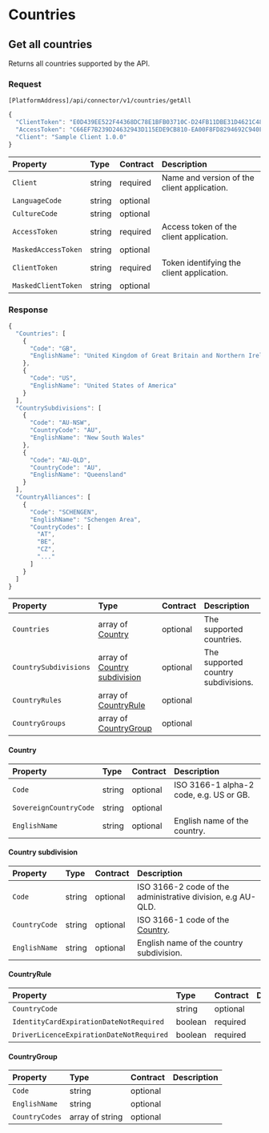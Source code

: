 # Countries

## Get all countries

Returns all countries supported by the API.

### Request

`[PlatformAddress]/api/connector/v1/countries/getAll`

```javascript
{
  "ClientToken": "E0D439EE522F44368DC78E1BFB03710C-D24FB11DBE31D4621C4817E028D9E1D",
  "AccessToken": "C66EF7B239D24632943D115EDE9CB810-EA00F8FD8294692C940F6B5A8F9453D",
  "Client": "Sample Client 1.0.0"
}
```

| Property | Type | Contract | Description |
| :-- | :-- | :-- | :-- |
| `Client` | string | required | Name and version of the client application. |
| `LanguageCode` | string | optional |  |
| `CultureCode` | string | optional |  |
| `AccessToken` | string | required | Access token of the client application. |
| `MaskedAccessToken` | string | optional |  |
| `ClientToken` | string | required | Token identifying the client application. |
| `MaskedClientToken` | string | optional |  |

### Response

```javascript
{
  "Countries": [
    {
      "Code": "GB",
      "EnglishName": "United Kingdom of Great Britain and Northern Ireland"
    },
    {
      "Code": "US",
      "EnglishName": "United States of America"
    }
  ],
  "CountrySubdivisions": [
    {
      "Code": "AU-NSW",
      "CountryCode": "AU",
      "EnglishName": "New South Wales"
    },
    {
      "Code": "AU-QLD",
      "CountryCode": "AU",
      "EnglishName": "Queensland"
    }
  ],
  "CountryAlliances": [
    {
      "Code": "SCHENGEN",
      "EnglishName": "Schengen Area",
      "CountryCodes": [
        "AT",
        "BE",
        "CZ",
        "..."
      ]
    }
  ]
}
```

| Property | Type | Contract | Description |
| :-- | :-- | :-- | :-- |
| `Countries` | array of [Country](#Country) | optional | The supported countries. |
| `CountrySubdivisions` | array of [Country subdivision](#CountrySubdivision) | optional | The supported country subdivisions. |
| `CountryRules` | array of [CountryRule](#CountryRule) | optional |  |
| `CountryGroups` | array of [CountryGroup](#CountryGroup) | optional |  |

#### Country

| Property | Type | Contract | Description |
| :-- | :-- | :-- | :-- |
| `Code` | string | optional | ISO 3166-1 alpha-2 code, e.g. US or GB. |
| `SovereignCountryCode` | string | optional |  |
| `EnglishName` | string | optional | English name of the country. |

#### Country subdivision

| Property | Type | Contract | Description |
| :-- | :-- | :-- | :-- |
| `Code` | string | optional | ISO 3166-2 code of the administrative division, e.g AU-QLD. |
| `CountryCode` | string | optional | ISO 3166-1 code of the [Country](https://mews-systems.gitbook.io/connector-api/operations/#country). |
| `EnglishName` | string | optional | English name of the country subdivision. |

#### CountryRule

| Property | Type | Contract | Description |
| :-- | :-- | :-- | :-- |
| `CountryCode` | string | optional |  |
| `IdentityCardExpirationDateNotRequired` | boolean | required |  |
| `DriverLicenceExpirationDateNotRequired` | boolean | required |  |

#### CountryGroup

| Property | Type | Contract | Description |
| :-- | :-- | :-- | :-- |
| `Code` | string | optional |  |
| `EnglishName` | string | optional |  |
| `CountryCodes` | array of string | optional |  |
